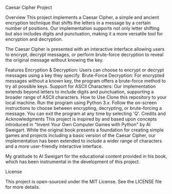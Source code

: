 Caesar Cipher Project

Overview
This project implements a Caesar Cipher, a simple and ancient encryption technique that shifts the letters in a message by a certain number of positions. Our implementation supports not only letter shifting but also includes digits and punctuation, making it a more versatile tool for encryption and decryption.

The Caesar Cipher is presented with an interactive interface allowing users to encrypt, decrypt messages, or perform brute-force decryption to reveal the original message without knowing the key.

Features
Encryption & Decryption: Users can choose to encrypt or decrypt messages using a key they specify.
Brute-Force Decryption: For encrypted messages without a known key, the program offers a brute-force method to try all possible keys.
Support for ASCII Characters: Our implementation extends beyond letters to include digits and punctuation, supporting a broader range of ASCII characters.
How to Use
Clone this repository to your local machine.
Run the program using Python 3.x.
Follow the on-screen instructions to choose between encrypting, decrypting, or brute-forcing a message. You can exit the program at any time by selecting 'Q'.
Credits and Acknowledgments
This project is inspired by and based upon concepts introduced in "Invent Your Own Computer Games with Python" by Al Sweigart. While the original book presents a foundation for creating simple games and projects including a basic version of the Caesar Cipher, our implementation has been extended to include a wider range of characters and a more user-friendly interactive interface.

My gratitude to Al Sweigart for the educational content provided in his book, which has been instrumental in the development of this project.

License

This project is open-sourced under the MIT License. See the LICENSE file for more details.
